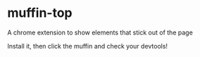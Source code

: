 # muffin-top
A chrome extension to show elements that stick out of the page

Install it, then click the muffin and check your devtools!
